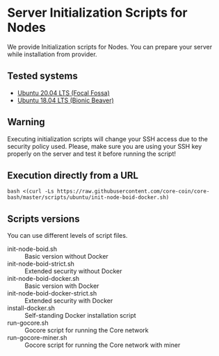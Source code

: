 # Server Initialization Scripts for Nodes

We provide Initialization scripts for Nodes. You can prepare your server while installation from provider.

## Tested systems

- [Ubuntu 20.04 LTS (Focal Fossa)](https://releases.ubuntu.com/20.04/)
- [Ubuntu 18.04 LTS (Bionic Beaver)](https://releases.ubuntu.com/18.04/)

## Warning

Executing initialization scripts will change your SSH access due to the security policy used. Please, make sure you are using your SSH key properly on the server and test it before running the script!

## Execution directly from a URL

```shell
bash <(curl -Ls https://raw.githubusercontent.com/core-coin/core-bash/master/scripts/ubuntu/init-node-boid-docker.sh)
```

## Scripts versions

You can use different levels of script files.

<dl>
  <dt>init-node-boid.sh</dt>
  <dd>Basic version without Docker</dd>
  <dt>init-node-boid-strict.sh</dt>
  <dd>Extended security without Docker</dd>
  <dt>init-node-boid-docker.sh</dt>
  <dd>Basic version with Docker</dd>
  <dt>init-node-boid-docker-strict.sh</dt>
  <dd>Extended security with Docker</dd>
  <dt>install-docker.sh</dt>
  <dd>Self-standing Docker installation script</dd>
  <dt>run-gocore.sh</dt>
  <dd>Gocore script for running the Core network</dd>
  <dt>run-gocore-miner.sh</dt>
  <dd>Gocore script for running the Core network with miner</dd>
</dl>
